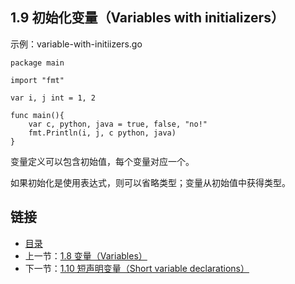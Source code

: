 ## 1.9 初始化变量（Variables with initializers）

示例：variable-with-initiizers.go

	package main

	import "fmt"

	var i, j int = 1, 2

	func main(){
		var c, python, java = true, false, "no!"
		fmt.Println(i, j, c python, java)
	}

变量定义可以包含初始值，每个变量对应一个。

如果初始化是使用表达式，则可以省略类型；变量从初始值中获得类型。

## 链接
* [目录](https://github.com/alphaeye/go-zh/blob/master/tour/directory.md)
* 上一节：[1.8 变量（Variables）](https://github.com/alphaeye/go-zh/blob/master/tour/01.08.md)
* 下一节：[1.10 短声明变量（Short variable declarations）](https://github.com/alphaeye/go-zh/blob/master/tour/01.10.md)
